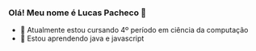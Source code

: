 ### Olá! Meu nome é Lucas Pacheco 👋

- 🔭 Atualmente estou cursando 4º período em ciência da computação
- 🌱 Estou aprendendo java e javascript
<!-- <div align=center>
  <a href="https://github.com/CordeiroLucas">
  <img height="180em" src="https://github-readme-stats.vercel.app/api?username=cordeirolucas&show_icons=true&theme=dark&include_all_commits=true&count_private=true">
  <img height="180em" src="https://github-readme-stats.vercel.app/api/top-langs/?username=cordeirolucas&layout=compact&theme=dark&langs_count=8"> 
</div>
   -->
<!-- <div style="display: inline_block"><br>
  <img align="center" alt="Lucas-Python" height="30" width="40" src="https://raw.githubusercontent.com/devicons/devicon/master/icons/python/python-original.svg">
  <img align="center" alt="Lucas-C" height="30" width="40" src="https://cdn.jsdelivr.net/gh/devicons/devicon/icons/c/c-original.svg">
  <img align="center" alt="Lucas-Haskell" height="30" width="40" src="https://cdn.jsdelivr.net/gh/devicons/devicon/icons/haskell/haskell-original.svg">
  <img align="center" alt="Lucas-HTML" height="30" width="40" src="https://raw.githubusercontent.com/devicons/devicon/master/icons/html5/html5-original.svg">
  <img align="center" alt="Lucas-CSS" height="30" width="40" src="https://raw.githubusercontent.com/devicons/devicon/master/icons/css3/css3-original.svg">
  <img align="center" alt="Lucas-Js" height="30" width="40" src="https://raw.githubusercontent.com/devicons/devicon/master/icons/javascript/javascript-plain.svg">
  <img align="center" alt="Lucas-Java" height="30" width="40" src="https://cdn.jsdelivr.net/gh/devicons/devicon/icons/java/java-original.svg" />

</div> -->
